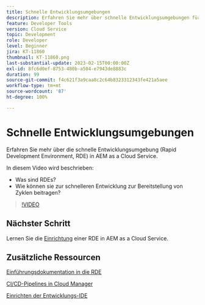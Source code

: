 ```yaml
---
title: Schnelle Entwicklungsumgebungen
description: Erfahren Sie mehr über schnelle Entwicklungsumgebungen für AEM, was sie sind und wie sie bei der schnelleren Entwicklung zur Bereitstellung von Zyklen helfen können.
feature: Developer Tools
version: Cloud Service
topic: Development
role: Developer
level: Beginner
jira: KT-11860
thumbnail: KT-11860.png
last-substantial-update: 2023-02-15T00:00:00Z
exl-id: 8fc6d0ef-8753-480b-a504-e7943de8883c
duration: 99
source-git-commit: f4c621f3a9caa8c2c64b8323312343fe421a5aee
workflow-type: tm+mt
source-wordcount: '87'
ht-degree: 100%

---
```


# Schnelle Entwicklungsumgebungen

Erfahren Sie mehr über die schnelle Entwicklungsumgebung (Rapid Development Environment, RDE) in AEM as a Cloud Service.

In diesem Video wird beschrieben:

- Was sind RDEs?
- Wie können sie zur schnelleren Entwicklung zur Bereitstellung von Zyklen beitragen?

>[!VIDEO](https://video.tv.adobe.com/v/3414128?quality=12&learn=on)

## Nächster Schritt

Lernen Sie die [Einrichtung](./how-to-setup.md) einer RDE in AEM as a Cloud Service.

## Zusätzliche Ressourcen

[Einführungsdokumentation in die RDE](https://experienceleague.adobe.com/docs/experience-manager-cloud-service/content/implementing/developing/rapid-development-environments.html?lang=de#introduction)

[CI/CD-Pipelines in Cloud Manager](https://experienceleague.adobe.com/docs/experience-manager-cloud-service/content/implementing/using-cloud-manager/cicd-pipelines/introduction-ci-cd-pipelines.html?lang=de)

[Einrichten der Entwicklungs-IDE](https://experienceleague.adobe.com/docs/experience-manager-learn/cloud-service/local-development-environment-set-up/development-tools.html?lang=de)
